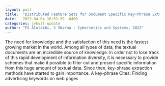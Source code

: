 ```yaml
---
layout: post
title:  "Distributed Feature Sets for Document Specific Key-Phrase Extraction"
date:   2022-04-04 16:51:29 -0400
categories: jekyll update
author: "FS Alotaibi, S Sharma - Cybernetics and Systems, 2022"
---
```

The need for knowledge and the satisfaction of this need is the fastest growing market in the world. Among all types of data, the textual documents are an incredible source of knowledge. In order not to lose track of this rapid development of information diversity, it is necessary to provide schemes that make it possible to filter out and present specific information from this huge amount of textual data. Since then, key-phrase extraction methods have started to gain importance. A key-phrase Cites: Finding advertising keywords on web pages
